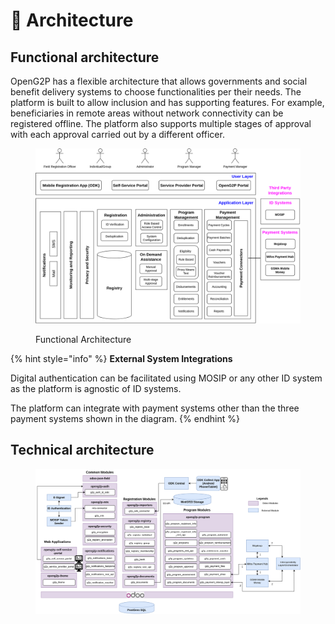 # 🏢 Architecture

## Functional architecture

OpenG2P has a flexible architecture that allows governments and social benefit delivery systems to choose functionalities per their needs. The platform is built to allow inclusion and has supporting features. For example, beneficiaries in remote areas without network connectivity can be registered offline. The platform also supports multiple stages of approval with each approval carried out by a different officer.

<figure><img src=".gitbook/assets/functional-architecture.png" alt=""><figcaption><p>Functional Architecture</p></figcaption></figure>

{% hint style="info" %}
**External System Integrations**

Digital authentication can be facilitated using MOSIP or any other ID system as the platform is agnostic of ID systems.&#x20;

The platform can integrate with payment systems other than the three payment systems shown in the diagram. &#x20;
{% endhint %}

## Technical architecture

<figure><img src=".gitbook/assets/technical-architecture.png" alt=""><figcaption></figcaption></figure>

